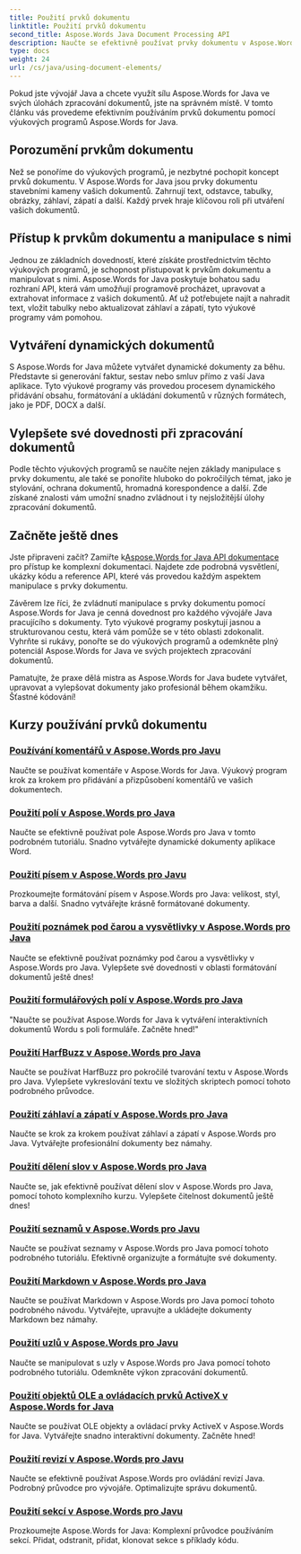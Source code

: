 ```yaml
---
title: Použití prvků dokumentu
linktitle: Použití prvků dokumentu
second_title: Aspose.Words Java Document Processing API
description: Naučte se efektivně používat prvky dokumentu v Aspose.Words pro Java pomocí našich komplexních výukových programů. Vylepšete své dovednosti zpracování dokumentů Java ještě dnes!
type: docs
weight: 24
url: /cs/java/using-document-elements/
---
```


Pokud jste vývojář Java a chcete využít sílu Aspose.Words for Java ve svých úlohách zpracování dokumentů, jste na správném místě. V tomto článku vás provedeme efektivním používáním prvků dokumentu pomocí výukových programů Aspose.Words for Java.

## Porozumění prvkům dokumentu

Než se ponoříme do výukových programů, je nezbytné pochopit koncept prvků dokumentu. V Aspose.Words for Java jsou prvky dokumentu stavebními kameny vašich dokumentů. Zahrnují text, odstavce, tabulky, obrázky, záhlaví, zápatí a další. Každý prvek hraje klíčovou roli při utváření vašich dokumentů.

## Přístup k prvkům dokumentu a manipulace s nimi

Jednou ze základních dovedností, které získáte prostřednictvím těchto výukových programů, je schopnost přistupovat k prvkům dokumentu a manipulovat s nimi. Aspose.Words for Java poskytuje bohatou sadu rozhraní API, která vám umožňují programově procházet, upravovat a extrahovat informace z vašich dokumentů. Ať už potřebujete najít a nahradit text, vložit tabulky nebo aktualizovat záhlaví a zápatí, tyto výukové programy vám pomohou.

## Vytváření dynamických dokumentů

S Aspose.Words for Java můžete vytvářet dynamické dokumenty za běhu. Představte si generování faktur, sestav nebo smluv přímo z vaší Java aplikace. Tyto výukové programy vás provedou procesem dynamického přidávání obsahu, formátování a ukládání dokumentů v různých formátech, jako je PDF, DOCX a další.

## Vylepšete své dovednosti při zpracování dokumentů

Podle těchto výukových programů se naučíte nejen základy manipulace s prvky dokumentu, ale také se ponoříte hluboko do pokročilých témat, jako je stylování, ochrana dokumentů, hromadná korespondence a další. Zde získané znalosti vám umožní snadno zvládnout i ty nejsložitější úlohy zpracování dokumentů.

## Začněte ještě dnes

 Jste připraveni začít? Zamiřte k[Aspose.Words for Java API dokumentace](https://reference.aspose.com/words/java/) pro přístup ke komplexní dokumentaci. Najdete zde podrobná vysvětlení, ukázky kódu a reference API, které vás provedou každým aspektem manipulace s prvky dokumentu.

Závěrem lze říci, že zvládnutí manipulace s prvky dokumentu pomocí Aspose.Words for Java je cenná dovednost pro každého vývojáře Java pracujícího s dokumenty. Tyto výukové programy poskytují jasnou a strukturovanou cestu, která vám pomůže se v této oblasti zdokonalit. Vyhrňte si rukávy, ponořte se do výukových programů a odemkněte plný potenciál Aspose.Words for Java ve svých projektech zpracování dokumentů.

Pamatujte, že praxe dělá mistra as Aspose.Words for Java budete vytvářet, upravovat a vylepšovat dokumenty jako profesionál během okamžiku. Šťastné kódování!

## Kurzy používání prvků dokumentu
### [Používání komentářů v Aspose.Words pro Javu](./using-comments/)
Naučte se používat komentáře v Aspose.Words for Java. Výukový program krok za krokem pro přidávání a přizpůsobení komentářů ve vašich dokumentech.
### [Použití polí v Aspose.Words pro Java](./using-fields/)
Naučte se efektivně používat pole Aspose.Words pro Java v tomto podrobném tutoriálu. Snadno vytvářejte dynamické dokumenty aplikace Word.
### [Použití písem v Aspose.Words pro Javu](./using-fonts/)
Prozkoumejte formátování písem v Aspose.Words pro Java: velikost, styl, barva a další. Snadno vytvářejte krásně formátované dokumenty.
### [Použití poznámek pod čarou a vysvětlivky v Aspose.Words pro Java](./using-footnotes-and-endnotes/)
Naučte se efektivně používat poznámky pod čarou a vysvětlivky v Aspose.Words pro Java. Vylepšete své dovednosti v oblasti formátování dokumentů ještě dnes!
### [Použití formulářových polí v Aspose.Words pro Java](./using-form-fields/)
"Naučte se používat Aspose.Words for Java k vytváření interaktivních dokumentů Wordu s poli formuláře. Začněte hned!"
### [Použití HarfBuzz v Aspose.Words pro Java](./using-harfbuzz/)
Naučte se používat HarfBuzz pro pokročilé tvarování textu v Aspose.Words pro Java. Vylepšete vykreslování textu ve složitých skriptech pomocí tohoto podrobného průvodce.
### [Použití záhlaví a zápatí v Aspose.Words pro Java](./using-headers-and-footers/)
Naučte se krok za krokem používat záhlaví a zápatí v Aspose.Words pro Java. Vytvářejte profesionální dokumenty bez námahy.
### [Použití dělení slov v Aspose.Words pro Java](./using-hyphenation/)
Naučte se, jak efektivně používat dělení slov v Aspose.Words pro Java, pomocí tohoto komplexního kurzu. Vylepšete čitelnost dokumentů ještě dnes!
### [Použití seznamů v Aspose.Words pro Javu](./using-lists/)
Naučte se používat seznamy v Aspose.Words pro Java pomocí tohoto podrobného tutoriálu. Efektivně organizujte a formátujte své dokumenty.
### [Použití Markdown v Aspose.Words pro Java](./using-markdown/)
Naučte se používat Markdown v Aspose.Words pro Java pomocí tohoto podrobného návodu. Vytvářejte, upravujte a ukládejte dokumenty Markdown bez námahy.
### [Použití uzlů v Aspose.Words pro Javu](./using-nodes/)
Naučte se manipulovat s uzly v Aspose.Words pro Java pomocí tohoto podrobného tutoriálu. Odemkněte výkon zpracování dokumentů.
### [Použití objektů OLE a ovládacích prvků ActiveX v Aspose.Words for Java](./using-ole-objects-and-activex/)
Naučte se používat OLE objekty a ovládací prvky ActiveX v Aspose.Words for Java. Vytvářejte snadno interaktivní dokumenty. Začněte hned!
### [Použití revizí v Aspose.Words pro Javu](./using-revisions/)
Naučte se efektivně používat Aspose.Words pro ovládání revizí Java. Podrobný průvodce pro vývojáře. Optimalizujte správu dokumentů.
### [Použití sekcí v Aspose.Words pro Javu](./using-sections/)
Prozkoumejte Aspose.Words for Java: Komplexní průvodce používáním sekcí. Přidat, odstranit, přidat, klonovat sekce s příklady kódu.